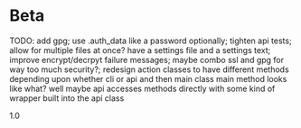 # Beta
TODO: add gpg; use .auth_data like a password optionally; tighten api tests; allow for multiple files at once? have a settings file and a settings text; improve encrypt/decrpyt failure messages; maybe combo ssl and gpg for way too much security?; redesign action classes to have different methods depending upon whether cli or api and then main class main method looks like what? well maybe api accesses methods directly with some kind of wrapper built into the api class

1.0
